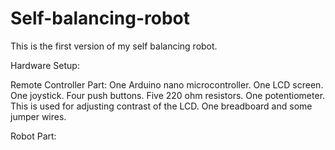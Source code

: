# Self-balancing-robot

This is the first version of my self balancing robot. 

Hardware Setup:

Remote Controller Part:
One Arduino nano microcontroller. 
One LCD screen.
One joystick.
Four push buttons.
Five 220 ohm resistors.
One potentiometer. This is used for adjusting contrast of the LCD.
One breadboard and some jumper wires.

Robot Part:


